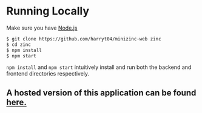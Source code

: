 # Running Locally

Make sure you have [Node.js](http://nodejs.org/)

```sh
$ git clone https://github.com/harryt04/minizinc-web zinc
$ cd zinc
$ npm install
$ npm start
```

`npm install` and `npm start` intuitively install and run both the backend and frontend directories respectively.

## A hosted version of this application can be found [here.](http://harrytportfolio.com:30001/#/)
